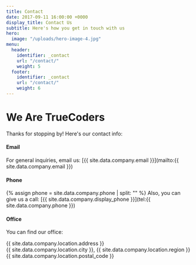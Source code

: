 ```yaml
---
title: Contact
date: 2017-09-11 16:00:00 +0000
display_title: Contact Us
subtitle: Here's how you get in touch with us
hero:
  image: "/uploads/hero-image-4.jpg"
menu:
  header:
    identifier: _contact
    url: "/contact/"
    weight: 5
  footer:
    identifier: _contact
    url: "/contact/"
    weight: 6
---
```


# We Are TrueCoders

Thanks for stopping by! Here's our contact info:

#### Email

For general inquiries, email us: [{{ site.data.company.email }}](mailto:{{ site.data.company.email }})

#### Phone

{% assign phone = site.data.company.phone | split: "" %}
Also, you can give us a call: [{{ site.data.company.display_phone }}](tel:{{ site.data.company.phone }})

#### Office

You can find our office:

{{ site.data.company.location.address }}<br/>
{{ site.data.company.location.city }}, {{ site.data.company.location.region }} {{ site.data.company.location.postal_code }}
